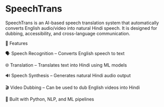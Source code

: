 # SpeechTrans
SpeechTrans is an AI-based speech translation system that automatically converts English audio/video into natural Hindi speech.
It is designed for dubbing, accessibility, and cross-language communication.

🚀 Features

🗣️ Speech Recognition – Converts English speech to text

🌐 Translation – Translates text into Hindi using ML models

🔊 Speech Synthesis – Generates natural Hindi audio output

🎬 Video Dubbing – Can be used to dub English videos into Hindi

🤖 Built with Python, NLP, and ML pipelines
